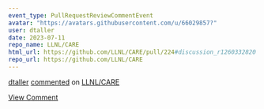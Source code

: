 ```yaml
---
event_type: PullRequestReviewCommentEvent
avatar: "https://avatars.githubusercontent.com/u/66029857?"
user: dtaller
date: 2023-07-11
repo_name: LLNL/CARE
html_url: https://github.com/LLNL/CARE/pull/224#discussion_r1260332820
repo_url: https://github.com/LLNL/CARE
---
```


<a href='https://github.com/dtaller' target='_blank'>dtaller</a> <a href='https://github.com/LLNL/CARE/pull/224#discussion_r1260332820' target='_blank'>commented</a> on <a href='https://github.com/LLNL/CARE' target='_blank'>LLNL/CARE</a>

<a href='https://github.com/LLNL/CARE/pull/224#discussion_r1260332820' target='_blank'>View Comment</a>